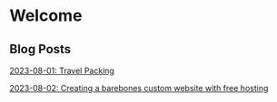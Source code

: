 # Welcome

## Blog Posts
[2023-08-01: Travel Packing](blog/2023-08-01-travel-packing.md)

[2023-08-02: Creating a barebones custom website with free hosting](blog/2023-08-02-basebones-website-with-custom-domain.md)
